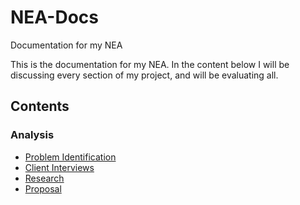 # NEA-Docs
Documentation for my NEA

This is the documentation for my NEA.
In the content below I will be discussing every section of my project, and will be evaluating all.

## Contents
### Analysis
- [Problem Identification](https://github.com/WolfDen133/NEA-Docs/blob/main/Analysis/Problem%20Identification.md)
- [Client Interviews](https://github.com/WolfDen133/NEA-Docs/blob/main/Analysis/Interviews.md)
- [Research](https://github.com/WolfDen133/NEA-Docs/blob/main/Analysis/Research.md)
- [Proposal](https://github.com/WoolfDen133/NEA-Docs/blob/main/Analysis/Proposal.md)
